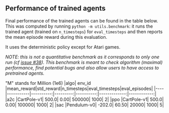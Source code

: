 
## Performance of trained agents

Final performance of the trained agents can be found in the table below.
This was computed by running `python -m utils.benchmark`:
it runs the trained agent (trained on `n_timesteps`) for `eval_timesteps` and then reports the mean episode reward
during this evaluation.

It uses the deterministic policy except for Atari games.

*NOTE: this is not a quantitative benchmark as it corresponds to only one run
(cf [issue #38](https://github.com/araffin/rl-baselines-zoo/issues/38)).
This benchmark is meant to check algorithm (maximal) performance, find potential bugs
and also allow users to have access to pretrained agents.*

"M" stands for Million (1e6)
|algo|  env_id   |mean_reward|std_reward|n_timesteps|eval_timesteps|eval_episodes|
|----|-----------|----------:|---------:|----------:|-------------:|------------:|
|a2c |CartPole-v1|      500.0|      0.00|     500000|          1000|            2|
|ppo |CartPole-v1|      500.0|      0.00|     100000|          1000|            2|
|sac |Pendulum-v0|     -202.0|     60.50|      20000|          1000|            5|
